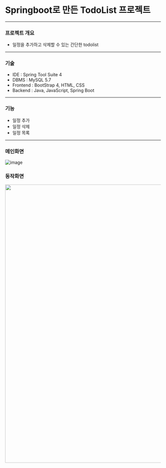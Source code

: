 # Springboot로 만든 TodoList 프로젝트

---
### 프로젝트 개요
* 일정을 추가하고 삭제할 수 있는 간단한 todolist
---
### 기술
* IDE : Spring Tool Suite 4
* DBMS : MySQL 5.7
* Frontend : BootStrap 4, HTML, CSS
* Backend : Java, JavaScript, Spring Boot
---
### 기능
* 일정 추가
* 일정 삭제
* 일정 목록
---
### 메인화면
![image](https://user-images.githubusercontent.com/76156034/109390411-da343380-7954-11eb-9163-242680124bab.png)

### 동작화면
<img src="![AC_ 20210228-000119](https://user-images.githubusercontent.com/76156034/109391288-a60f4180-7959-11eb-9d37-d6879362faf6.gif" width="700" height="900"></img>
